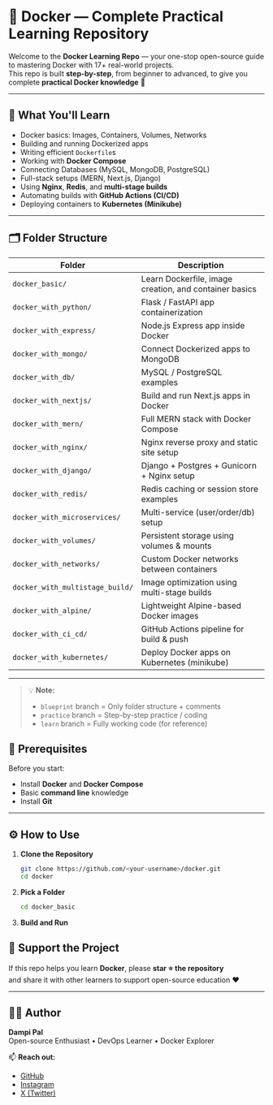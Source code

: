 # 🐳 Docker — Complete Practical Learning Repository

Welcome to the **Docker Learning Repo** — your one-stop open-source guide to mastering Docker with 17+ real-world projects.  
This repo is built **step-by-step**, from beginner to advanced, to give you complete **practical Docker knowledge** 💪

---

## 🚀 What You'll Learn

- Docker basics: Images, Containers, Volumes, Networks  
- Building and running Dockerized apps  
- Writing efficient `Dockerfile`s  
- Working with **Docker Compose**  
- Connecting Databases (MySQL, MongoDB, PostgreSQL)  
- Full-stack setups (MERN, Next.js, Django)  
- Using **Nginx**, **Redis**, and **multi-stage builds**  
- Automating builds with **GitHub Actions (CI/CD)**  
- Deploying containers to **Kubernetes (Minikube)**  

---

## 🗂️ Folder Structure

| Folder | Description |
|--------|--------------|
| `docker_basic/` | Learn Dockerfile, image creation, and container basics |
| `docker_with_python/` | Flask / FastAPI app containerization |
| `docker_with_express/` | Node.js Express app inside Docker |
| `docker_with_mongo/` | Connect Dockerized apps to MongoDB |
| `docker_with_db/` | MySQL / PostgreSQL examples |
| `docker_with_nextjs/` | Build and run Next.js apps in Docker |
| `docker_with_mern/` | Full MERN stack with Docker Compose |
| `docker_with_nginx/` | Nginx reverse proxy and static site setup |
| `docker_with_django/` | Django + Postgres + Gunicorn + Nginx setup |
| `docker_with_redis/` | Redis caching or session store examples |
| `docker_with_microservices/` | Multi-service (user/order/db) setup |
| `docker_with_volumes/` | Persistent storage using volumes & mounts |
| `docker_with_networks/` | Custom Docker networks between containers |
| `docker_with_multistage_build/` | Image optimization using multi-stage builds |
| `docker_with_alpine/` | Lightweight Alpine-based Docker images |
| `docker_with_ci_cd/` | GitHub Actions pipeline for build & push |
| `docker_with_kubernetes/` | Deploy Docker apps on Kubernetes (minikube) |

---

> 💡 **Note:**  
> - `blueprint` branch = Only folder structure + comments  
> - `practice` branch = Step-by-step practice / coding  
> - `learn` branch = Fully working code (for reference)

## 🧩 Prerequisites

Before you start:
- Install **Docker** and **Docker Compose**
- Basic **command line** knowledge
- Install **Git**

---

## ⚙️ How to Use

1. **Clone the Repository**
   ```bash
   git clone https://github.com/<your-username>/docker.git
   cd docker

2. **Pick a Folder**
    ```bash
    cd docker_basic

3. **Build and Run**


## 🌟 Support the Project

If this repo helps you learn **Docker**, please **star ⭐ the repository**  
and share it with other learners to support open-source education ❤️

---

## 🧑‍💻 Author

**Dampi Pal**  
Open-source Enthusiast • DevOps Learner • Docker Explorer  

📫 **Reach out:**  
- [GitHub](https://github.com/dampipal)  
- [Instagram](https://instagram.com/dampipal)  
- [X (Twitter)](https://x.com/paldampi)
